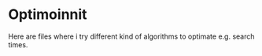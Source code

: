 # Optimoinnit
Here are files where i try different kind of algorithms to optimate e.g. search times.
